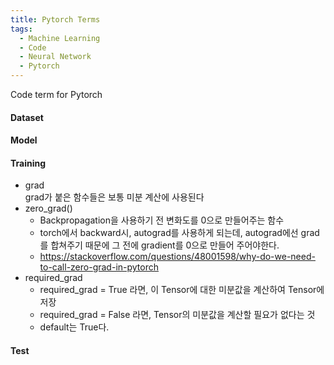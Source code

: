 ```yaml
---
title: Pytorch Terms
tags:
  - Machine Learning
  - Code
  - Neural Network
  - Pytorch
---
```

Code term for Pytorch
<!--more-->

#### Dataset

#### Model

#### Training
- grad <br>
grad가 붙은 함수들은 보통 미분 계산에 사용된다
- zero_grad()
  - Backpropagation을 사용하기 전 변화도를 0으로 만들어주는 함수
  - torch에서 backward시, autograd를 사용하게 되는데, autograd에선 grad를 합쳐주기 때문에 그 전에 gradient를 0으로 만들어 주어야한다.
  - <https://stackoverflow.com/questions/48001598/why-do-we-need-to-call-zero-grad-in-pytorch>
- required_grad
  - required_grad = True 라면, 이 Tensor에 대한 미분값을 계산하여 Tensor에 저장
  - required_grad = False 라면, Tensor의 미분값을 계산할 필요가 없다는 것
  - default는 True다. 

#### Test
